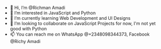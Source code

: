 - 👋 Hi, I’m @Richman Amadi
- 👀 I’m interested in JavaScript and Python
- 🌱 I’m currently learning Web Development and UI Designs
- 💞️ I’m looking to collaborate on JavaScript Projects for now, I'm not yet good with Python
- 📫 You can reach me on WhatsApp @+2348098344373, Facebook @Richy Amadi

<!---
RichyAmadi/RichyAmadi is a ✨ special ✨ repository because its `README.md` (this file) appears on your GitHub profile.
You can click the Preview link to take a look at your changes.
--->

